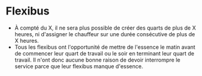 # Flexibus

-   À compté du X, il ne sera plus possible de créer des quarts de plus de X heures, ni d'assigner le chauffeur sur une durée consécutive de plus de X heures.
-   Tous les flexibus ont l'opportunité de mettre de l'essence le matin avant de commencer leur quart de travail ou le soir en terminant leur quart de travail. Il n'ont donc aucune bonne raison de devoir interrompre le service parce que leur flexibus manque d'essence.
